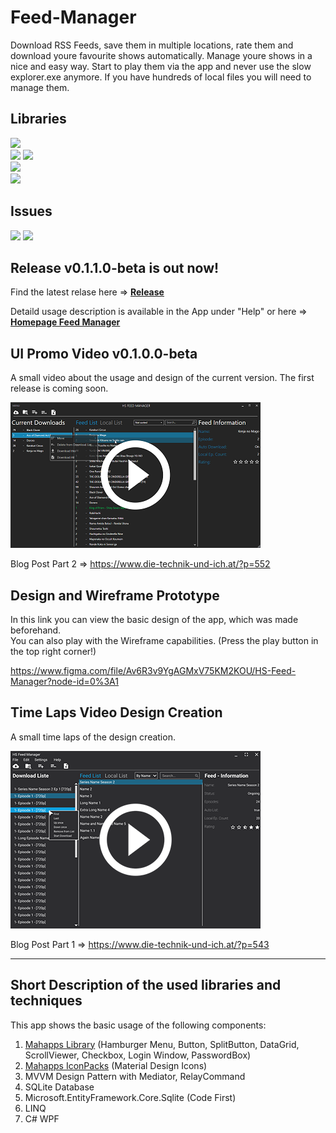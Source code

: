 # Feed-Manager
Download RSS Feeds, save them in multiple locations, rate them and download youre favourite shows automatically.
Manage youre shows in a nice and easy way. Start to play them via the app and never use the slow explorer.exe anymore.
If you have hundreds of local files you will need to manage them.

## Libraries
[![](https://img.shields.io/github/release/JustForFunDeveloper/Feed-Manager-WPF-App.svg)](https://github.com/JustForFunDeveloper/HS-Feed-Suite) <br/>
[![](https://img.shields.io/badge/MahApps.Metro-2.0.0_alpha0262-blue.svg)](https://github.com/MahApps/MahApps.Metro)
[![](https://img.shields.io/badge/MahApps.Metro.IconPacks-3.0.0_alpha0141-blue.svg)](https://github.com/MahApps/MahApps.Metro.IconPacks) <br/>
![](https://img.shields.io/badge/Microsoft.EntityFrameworkCore.Sqlite.Core-2.2.4-orange.svg) <br/>
![](https://img.shields.io/badge/.NET_Framework-4.6.1-yellow.svg) <br/>

## Issues
[![](https://img.shields.io/github/issues-raw/JustForFunDeveloper/Feed-Manager-WPF-App.svg?style=flat-square)](https://github.com/JustForFunDeveloper/Feed-Manager-WPF-App/issues)
[![](https://img.shields.io/github/issues-closed-raw/JustForFunDeveloper/Feed-Manager-WPF-App.svg?style=flat-square)](https://github.com/JustForFunDeveloper/Feed-Manager-WPF-App/issues)

## Release v0.1.1.0-beta is out now!

Find the latest relase here =>
[<b>Release</b>](https://github.com/JustForFunDeveloper/Feed-Manager-WPF-App/releases)

Detaild usage description is available in the App under "Help" or here => [<b>Homepage Feed Manager</b>](https://www.die-technik-und-ich.at/?page_id=557)

## UI Promo Video  v0.1.0.0-beta
A small video about the usage and design of the current version. The first release is coming soon.

[![Promo-Video](./Pictures/Promo-Video.png)](https://www.die-technik-und-ich.at/wp-content/uploads/2019/04/17-18-04-2019_21_01_47.mp4)

Blog Post Part 2 =>
https://www.die-technik-und-ich.at/?p=552

## Design and Wireframe Prototype

In this link you can view the basic design of the app, which was made beforehand. <br/>
You can also play with the Wireframe capabilities. (Press the play button in the top right corner!)

https://www.figma.com/file/Av6R3v9YgAGMxV75KM2KOU/HS-Feed-Manager?node-id=0%3A1

## Time Laps Video Design Creation

A small time laps of the design creation.

[![Design Time Laps](./Pictures/HS-Feed-Manager.png)](http://www.die-technik-und-ich.at/wp-content/uploads/2019/03/HS_final.mp4)

Blog Post Part 1 =>
https://www.die-technik-und-ich.at/?p=543 <br/>

- - - -
## Short Description of the used libraries and techniques
This app shows the basic usage of the following components:

1. [Mahapps Library](https://github.com/MahApps/MahApps.Metro) (Hamburger Menu, Button, SplitButton, DataGrid, ScrollViewer, Checkbox, Login Window, PasswordBox)
2. [Mahapps IconPacks](https://github.com/MahApps/MahApps.Metro.IconPacks) (Material Design Icons)
3. MVVM Design Pattern with Mediator, RelayCommand
4. SQLite Database
5. Microsoft.EntityFramework.Core.Sqlite (Code First)
6. LINQ
7. C# WPF
